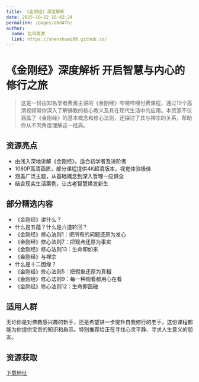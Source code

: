 ```yaml
---
title: 《金刚经》深度解析
date: 2025-10-22 16:42:24
permalink: /pages/a0d4fb/
author: 
  name: 北鸟南游
  link: https://shenshuai89.github.io/
---
```

# 《金刚经》深度解析 开启智慧与内心的修行之旅
> 这是一份由知名学者费勇主讲的《金刚经》哔哩哔哩付费课程，通过19个高清视频带你深入了解佛教的核心教义及其在现代生活中的应用。本资源不仅涵盖了《金刚经》的基本概念和修心法则，还探讨了其与禅宗的关系，帮助你从不同角度理解这一经典。

## 资源亮点
- 由浅入深地讲解《金刚经》，适合初学者及进阶者
- 1080P高清画质，部分课程提供4K超清版本，视觉体验极佳
- 涵盖广泛主题，从基础概念到深入哲理一应俱全
- 结合现实生活案例，让古老智慧焕发新生

## 部分精选内容
- 《金刚经》讲什么？
- 什么是五蕴？什么是六道轮回？
- 《金刚经》修心法则1：把所有的问题还原为发心
- 《金刚经》修心法则7：把观点还原为事实
- 《金刚经》修心法则13：生命即如来
- 《金刚经》与禅宗
- 什么是十二因缘？
- 《金刚经》修心法则5：把假象还原为真相
- 《金刚经》修心法则9：每一种观看都用心在看
- 《金刚经》修心法则12：生命即圆融

## 适用人群
无论你是对佛教感兴趣的新手，还是希望进一步提升自我修行的老手，这份课程都能为你提供宝贵的知识和启示。特别推荐给正在寻找心灵平静、寻求人生意义的朋友。

## 资源获取
[下载地址](https://pan.quark.cn/s/98225b89b0e4#/list/share)
